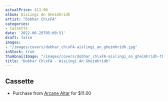 ```yaml
---
actualPrice: $11.00
album: AisLingi An Gheimhridh
artist: "Dobhar Ch\xFA"
categories:
- Cassette
date: '2022-06-29T05:00:51'
draft: false
images:
- "/images/covers/dobhar_ch\xFA-aislingi_an_gheimhridh.jpg"
inStock: true
thumbnailImage: "/images/covers/dobhar_ch\xFA-aislingi_an_gheimhridh-thumb.jpg"
title: "Dobhar Ch\xFA - AisLingi An Gheimhridh"
---
```


## Cassette
* Purchase from [Arcane Altar](https://arcanealtar.bigcartel.com/product/dobhar-chu-aislingi-an-gheimhridh-tape) for $11.00

